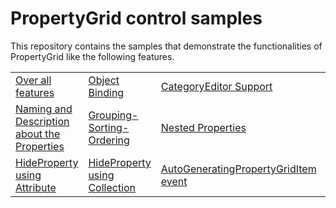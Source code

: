 # PropertyGrid control samples

This repository contains the samples that demonstrate the functionalities of PropertyGrid like the following features.

<table>
 <tr>
  <td><a href="Samples/Common">Over all features</a></td>
  <td><a href="Samples/BindingObject">Object Binding</a></td>
  <td><a href="Samples/CategoryEditor">CategoryEditor Support</a></td>
  <td><a href="Samples/CustomEditor">CustomEditor Support</a></td>  
  </tr>
  <tr>
  <td><a href="Samples/Name-Description">Naming and Description about the Properties</a></td>
  <td><a href="Samples/Grouping-Sorting-Ordering">Grouping-Sorting-Ordering</a></td>
  <td><a href="Samples/Nested_Properties">Nested Properties</a></td>
  <td><a href="Samples/ReadOnlyProperty">ReadOnly Properties</a></td>
  </tr>
  <tr>
  <td><a href="Samples/HidePropertyByAttribute">HideProperty using Attribute</a></td>
  <td><a href="Samples/HidePropertyByCollection">HideProperty using Collection</a></td>
  <td><a href="Samples/AutoGeneratingPropertyGridItem event">AutoGeneratingPropertyGridItem event</a></td>
  <td><a href="Samples/Apperance">Apperance</a></td>
  <td><a href="Samples/Themes">Themes</a></td>
 </tr>
</table>
